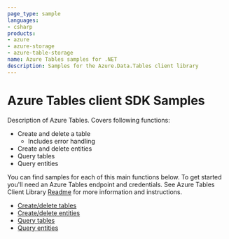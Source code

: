 ```yaml
---
page_type: sample
languages:
- csharp
products:
- azure
- azure-storage
- azure-table-storage
name: Azure Tables samples for .NET
description: Samples for the Azure.Data.Tables client library
---
```


# Azure Tables client SDK Samples
Description of Azure Tables. Covers following functions: 
* Create and delete a table
  * Includes error handling
* Create and delete entities
* Query tables
* Query entities

You can find samples for each of this main functions below.
To get started you'll need an Azure Tables endpoint and credentials. See Azure Tables Client Library [Readme][README] for more information and instructions.

- [Create/delete tables](https://github.com/Azure/azure-sdk-for-net/blob/master/sdk/tables/Azure.Data.Tables/samples/Sample1CreateDeleteTables.md)
- [Create/delete entities](https://github.com/Azure/azure-sdk-for-net/blob/master/sdk/tables/Azure.Data.Tables/samples/Sample2CreateDeleteEntities.md)
- [Query tables](https://github.com/Azure/azure-sdk-for-net/blob/master/sdk/tables/Azure.Data.Tables/samples/Sample3QueryTables.md)
- [Query entities](https://github.com/Azure/azure-sdk-for-net/blob/master/sdk/tables/Azure.Data.Tables/samples/Sample4QueryEntities.md)

[README]: https://github.com/Azure/azure-sdk-for-net/blob/master/sdk/tables/Azure.Data.Tables/readme.md
